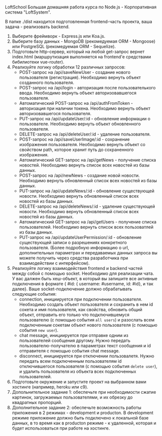 LoftSchool
Большая домашняя работа курса по Node.js - Корпоративная система "LoftSystem".

В папке ./dist находится подготовленная frontend-часть проекта, ваша задача - реализовать backend.

1. Выберите фреймворк - Express.js или Koa.js.
2. Выберите базу данных - MongoDB (рекомедуемая ORM - Mongoose) или PostgreSQL (рекомедуемая ORM - Sequelize).
3. Подготовьте http-сервер, который на любой get-запрос вернет index.html (маршрутизация выполняется на frontend'e средствами бибилиотеки vue-router).
4. Реализуйте логику обработки 12 различных запросов:
    - POST-запрос на /api/saveNewUser - создание нового пользователя (регистрация). Необходимо вернуть объект созданного пользователя.
    - POST-запрос на /api/login - авторизация после пользователького ввода. Необходимо вернуть объект авторизовавшегося пользователя.
    - Автоматический POST-запрос на /api/authFromToken - авторизация при наличии токена. Необходимо вернуть объект авторизовавшегося пользователя.
    - PUT-запрос на /api/updateUser/:id - обновление информации о пользователе. Необходимо вернуть объект обновленного пользователя.
    - DELETE-запрос на /api/deleteUser/:id - удаление пользователя.
    - POST-запрос на /api/saveUserImage/:id - сохранение изображения пользователя. Необходимо вернуть объект со свойством path, которое хранит путь до сохраненного изображения.
    - Автоматический GET-запрос на /api/getNews - получение списка новостей. Необходимо вернуть список всех новостей из базы данных.
    - POST-запрос на /api/newNews - создание новой новости. Необходимо вернуть обновленный список всех новостей из базы данных.
    - PUT-запрос на /api/updateNews/:id - обновление существующей новости. Необходимо вернуть обновленный список всех новостей из базы данных.
    - DELETE-запрос на /api/deleteNews/:id - удаление существующей новости. Необходимо вернуть обновленный список всех новостей из базы данных.
    - Автоматический GET-запрос на /api/getUsers - получение списка пользователей. Необходимо вернуть список всех пользоватлей из базы данных.
    - PUT-запрос на /api/updateUserPermission/:id - обновление существующей записи о разрешениях конкретного пользователя.
(Более подробную информацию о url, дополнительных параметрах и передаваемых данных запроса вы можете получить через средства разработчика при взаимодействии с интерфейсом).
5. Реализуйте логику взаимодействия frontend и backend частей между собой с помощью socket. Необходимо для реализации чата. У вас далжен быть хеш-объект, в который вы запишите все активные подключения в формате { #id: { username: #username, id: #id}, и так далее}. Ваше socket-подключение должно обрабатывать следующие события: 
    - connection, инициируется при подключении пользователя. Необходимо создать объект пользователя и сохранить в нем id сокета и имя пользователя, как свойства, обновить общий объект, отправить его только что подключившемуся пользователю (с помощью события `all users`) и разослать всем подключенным сокетам объект нового пользователя (с помощью события `new user`).
    - chat message, инициируется при отправке одним из пользователей сообщения другому. Нужно передать пользователю-получателю в параметрах текст сообщения и id отправителя с помощью события chat message.
    - disconnect, инициируется при отключении пользовалетя. Нужно передать всем подключенным пользователям id отключившегося пользователя (с помощью события `delete user`), и удалить пользователя из объекта всех подключенных пользователей.
6. Подготовьте окружение и запустите проект на выбранном вами хостинге (например, heroku или c9).
7. Допольнительное задание 1: обеспечьте при необходимости сжатие картинок, загружаемых пользователями, и их обрезку до квадратных пропорций.
8. Дополнительное задание 2: обеспечьте возможность работы приложения в 2 режимах - development и producton. В development режиме приложение должно быть подключено к локальной базе данных, в то время как в producton режиме - к удаленной, которая и будет использоваться при работе на хостинге.
